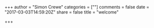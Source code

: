 +++
author = "Simon Crewe"
categories = [""]
comments = false
date = "2017-03-03T14:59:20Z"
share = false
title = "welcome"

+++
